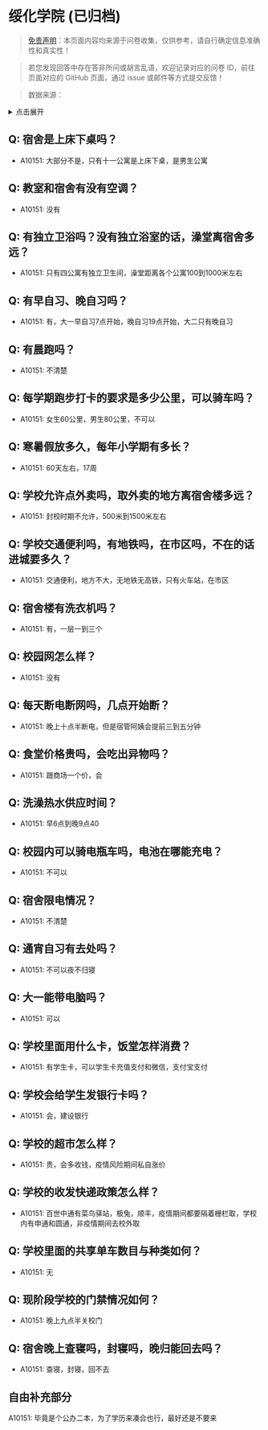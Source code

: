 # 绥化学院 (已归档)

> [免责声明](https://colleges.chat/#_3)：本页面内容均来源于问卷收集，仅供参考，请自行确定信息准确性和真实性！

> 若您发现回答中存在答非所问或胡言乱语，欢迎记录对应的问卷 ID，前往页面对应的 GitHub 页面，通过 issue 或邮件等方式提交反馈！

> 数据来源：

<details><summary>点击展开</summary>
<ul>
<li>A10151: 匿名 (2022 年 06 月)</li>
</ul>
</details>

## Q: 宿舍是上床下桌吗？

- A10151: 大部分不是，只有十一公寓是上床下桌，是男生公寓

## Q: 教室和宿舍有没有空调？

- A10151: 没有

## Q: 有独立卫浴吗？没有独立浴室的话，澡堂离宿舍多远？

- A10151: 只有四公寓有独立卫生间，澡堂距离各个公寓100到1000米左右

## Q: 有早自习、晚自习吗？

- A10151: 有，大一早自习7点开始，晚自习19点开始，大二只有晚自习

## Q: 有晨跑吗？

- A10151: 不清楚

## Q: 每学期跑步打卡的要求是多少公里，可以骑车吗？

- A10151: 女生60公里，男生80公里，不可以

## Q: 寒暑假放多久，每年小学期有多长？

- A10151: 60天左右，17周

## Q: 学校允许点外卖吗，取外卖的地方离宿舍楼多远？

- A10151: 封校时期不允许，500米到1500米左右

## Q: 学校交通便利吗，有地铁吗，在市区吗，不在的话进城要多久？

- A10151: 交通便利，地方不大，无地铁无高铁，只有火车站，在市区

## Q: 宿舍楼有洗衣机吗？

- A10151: 有，一层一到三个

## Q: 校园网怎么样？

- A10151: 没有

## Q: 每天断电断网吗，几点开始断？

- A10151: 晚上十点半断电，但是宿管阿姨会提前三到五分钟

## Q: 食堂价格贵吗，会吃出异物吗？

- A10151: 跟商场一个价，会

## Q: 洗澡热水供应时间？

- A10151: 早6点到晚9点40

## Q: 校园内可以骑电瓶车吗，电池在哪能充电？

- A10151: 不可以

## Q: 宿舍限电情况？

- A10151: 不清楚

## Q: 通宵自习有去处吗？

- A10151: 不可以夜不归寝

## Q: 大一能带电脑吗？

- A10151: 可以

## Q: 学校里面用什么卡，饭堂怎样消费？

- A10151: 有学生卡，可以学生卡充值支付和微信，支付宝支付

## Q: 学校会给学生发银行卡吗？

- A10151: 会，建设银行

## Q: 学校的超市怎么样？

- A10151: 贵，会多收钱，疫情风险期间私自涨价

## Q: 学校的收发快递政策怎么样？

- A10151: 百世中通有菜鸟驿站，极兔，顺丰，疫情期间都要隔着栅栏取，学校内有申通和圆通，非疫情期间去校外取

## Q: 学校里面的共享单车数目与种类如何？

- A10151: 无

## Q: 现阶段学校的门禁情况如何？

- A10151: 晚上九点半关校门

## Q: 宿舍晚上查寝吗，封寝吗，晚归能回去吗？

- A10151: 查寝，封寝，回不去

## 自由补充部分

A10151: 毕竟是个公办二本，为了学历来凑合也行，最好还是不要来